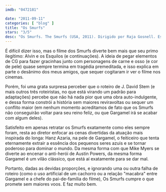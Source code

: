```yaml
---
imdb: "0472181"

date: "2011-09-11"
categories: [ "blog" ]
title: "Os Smurfs"
stars: "3/5"
desc: "Os Smurfs. The Smurfs (USA, 2011). Dirigido por Raja Gosnell. Escrito por J. David Stem, David N. Weiss, Jay Scherick, David Ronn, J. David Stem, David N. Weiss, Peyo. Com Hank Azaria, Neil Patrick Harris, Jayma Mays, Sofía Vergara, Tim Gunn, Madison McKinley, Meg Phillips, Julie Chang, Roger Clark."
---
```

É difícil dizer isso, mas o filme dos Smurfs diverte bem mais que seu primo ilegítimo: Alvin e os Esquilos (e continuações). A ideia de pegar elementos de CG para fazer gracinhas junto com personagens de carne e osso (e cor de pele) quase sempre termina em tragédia premeditada, e isso explica em parte o desânimo dos meus amigos, que sequer cogitaram ir ver o filme nos cinemas.

Porém, foi uma grata surpresa perceber que o roteiro de J. David Stem (e mais outros três roteiristas, no que está virando um padrão para adaptações) percebe que não há nada pior que uma obra auto-indulgente, e dessa forma constrói a história sem maiores reviravoltas ou sequer um conflito maior (em nenhum momento acreditamos de fato que os Smurfs não conseguirão voltar para seu reino feliz, ou que Gargamel irá se acabar com algum deles).

Satisfeito em apenas retratar os Smurfs exatamente como eles sempre foram, resta ao diretor enfocar as cenas divertidas da atuação mais inspirada do longa: Hanz Azaria, na pele de Gargamel, o feiticeiro que tenta eternamente extrair a essência dos pequenos seres azuis e se tornar poderoso para dominar o mundo. Da mesma forma com que Mike Myers se diverte ao encenar o anti-herói de Austin Powers, da mesma forma Gargamel é um vilão clássico, que está aí exatamente para se dar mal.

Portanto, dadas as devidas proporções, e ignorando uma ou outra falha de roteiro (como o uso artificial de um cachorro ou a relação "macabra" entre Gargamel e a chefe do pai-de-família do filme), Os Smurfs cumpre o que promete sem maiores voos. E faz muito bem.

